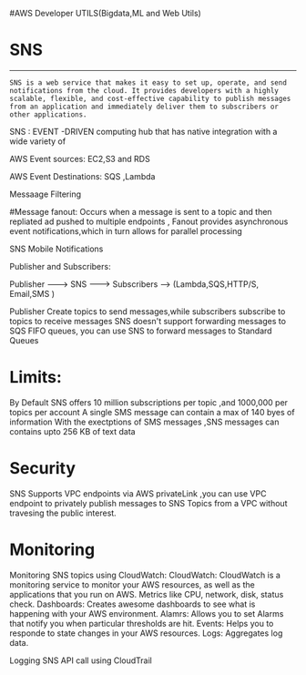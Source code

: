 #AWS Developer UTILS(Bigdata,ML and Web Utils)

# SNS

----------------------------
```
SNS is a web service that makes it easy to set up, operate, and send notifications from the cloud. It provides developers with a highly scalable, flexible, and cost-effective capability to publish messages from an application and immediately deliver them to subscribers or other applications.

```

SNS : EVENT -DRIVEN computing hub that has native integration with a wide variety of 

AWS Event sources: EC2,S3 and RDS

AWS Event Destinations: SQS ,Lambda 

Messaage Filtering

#Message fanout: 
		Occurs when a message is sent to a topic and then repliated ad pushed to multiple endpoints ,
		Fanout provides asynchronous event notifications,which in turn allows for parallel processing 
   

SNS Mobile Notifications

Publisher and Subscribers:


Publisher ---> SNS ---> Subscribers --> (Lambda,SQS,HTTP/S, Email,SMS )

Publisher Create topics to send messages,while subscribers subscribe to topics to receive messages
SNS doesn't support forwarding messages to SQS FIFO queues, you can use SNS to forward messages to Standard Queues


# Limits:
   By Default SNS offers 10 million subscriptions per topic ,and 1000,000 per topics per account
   A single SMS message can contain a max of 140 byes of information
   With the exectptions of SMS messages ,SNS messages can contains upto 256 KB of text data
   
   
 # Security 
  SNS Supports VPC endpoints via AWS privateLink ,you can use VPC endpoint to privately publish messages to SNS Topics from a VPC without travesing the public interest.

 # Monitoring
   
   Monitoring SNS topics using CloudWatch:
       CloudWatch: CloudWatch is a monitoring service to monitor your AWS resources, as well as the applications that you run on AWS. Metrics like CPU, network, disk, status check.
			 Dashboards: Creates awesome dashboards to see what is happening with your AWS environment.
			 Alamrs: Allows you to set Alarms that notify you when particular thresholds are hit.
			 Events: Helps you to responde to state changes in your AWS resources.
			 Logs: Aggregates log data.
	   
   
   Logging SNS API call using CloudTrail
   


